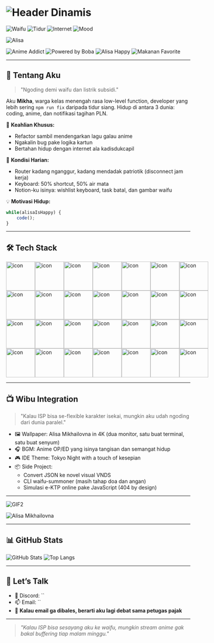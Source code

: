 # ![Header Dinamis](https://readme-typing-svg.demolab.com?font=Fira+Code&size=20&pause=1000&color=FFFFFF&width=800&height=50&lines=MIKHAILOVNA+%E2%80%93+POWERED+BY+WAIFU+%26+WIFI+LEMAH;MIKHAILOVNA+%E2%80%93+NGODING+SANTAI+BARENG+ALISA;MIKHAILOVNA+%E2%80%93+WIFI+LEMAH+TAPI+SEMANGAT+KUAT&vCenter=true)

![Waifu](https://img.shields.io/badge/Waifu-Alisa_Mikhailovna-pink) 
![Tidur](https://img.shields.io/badge/Tidur-Optional-yellow) 
![Internet](https://img.shields.io/badge/go.id-Still_404-red) 
![Mood](https://img.shields.io/badge/Mood-Coding_with_Tears-blueviolet)  

![Alisa](https://media0.giphy.com/media/v1.Y2lkPTc5MGI3NjExaHZyN2R2ZWY4cWlkdjNxZzY4YW42dXQ3N2RxdHlqcXcwMzdybGZ1MSZlcD12MV9pbnRlcm5hbF9naWZfYnlfaWQmY3Q9Zw/f1RvrZQir0DXmiRO0L/giphy.gif)

![Anime Addict](https://img.shields.io/badge/Anime-Addict-purple) 
![Powered by Boba](https://img.shields.io/badge/Powered_by-Alisa-brown) 
![Alisa Happy](https://img.shields.io/badge/Alisa-Happy-lightpink) 
![Makanan Favorite](https://img.shields.io/badge/Makanan_Favorite-Indomie_Goreng-chocolate)

---

## 🫠 Tentang Aku

> "Ngoding demi waifu dan listrik subsidi."

Aku **Mikha**, warga kelas menengah rasa low-level function, developer yang lebih sering `npm run fix` daripada tidur siang. Hidup di antara 3 dunia: coding, anime, dan notifikasi tagihan PLN.

🧠 **Keahlian Khusus:**
- Refactor sambil mendengarkan lagu galau anime
- Ngakalin bug pake logika kartun
- Bertahan hidup dengan internet ala kadisdukcapil

📡 **Kondisi Harian:**
- Router kadang nganggur, kadang mendadak patriotik (disconnect jam kerja)
- Keyboard: 50% shortcut, 50% air mata
- Notion-ku isinya: wishlist keyboard, task batal, dan gambar waifu

💡 **Motivasi Hidup:**

```js  
while(alisaIsHappy) {  
    code();  
}  
```

---

## 🛠️ Tech Stack

<div style="display: flex; align-items: flex-start;"><img src="https://techstack-generator.vercel.app/js-icon.svg" alt="icon" width="79" height="79" /><img src="https://techstack-generator.vercel.app/ts-icon.svg" alt="icon" width="79" height="79" /><img src="https://techstack-generator.vercel.app/rescript-icon.svg" alt="icon" width="79" height="79" /><img src="https://techstack-generator.vercel.app/cpp-icon.svg" alt="icon" width="79" height="79" /><img src="https://techstack-generator.vercel.app/csharp-icon.svg" alt="icon" width="79" height="79" /><img src="https://techstack-generator.vercel.app/swift-icon.svg" alt="icon" width="79" height="79" /><img src="https://techstack-generator.vercel.app/react-icon.svg" alt="icon" width="79" height="79" /></div><div style="display: flex; align-items: flex-start;"><img src="https://techstack-generator.vercel.app/redux-icon.svg" alt="icon" width="79" height="79" /><img src="https://techstack-generator.vercel.app/gatsby-icon.svg" alt="icon" width="79" height="79" /><img src="https://techstack-generator.vercel.app/sass-icon.svg" alt="icon" width="79" height="79" /><img src="https://techstack-generator.vercel.app/storybook-icon.svg" alt="icon" width="79" height="79" /><img src="https://techstack-generator.vercel.app/webpack-icon.svg" alt="icon" width="79" height="79" /><img src="https://techstack-generator.vercel.app/eslint-icon.svg" alt="icon" width="79" height="79" /><img src="https://techstack-generator.vercel.app/prettier-icon.svg" alt="icon" width="79" height="79" /></div><div style="display: flex; align-items: flex-start;"><img src="https://techstack-generator.vercel.app/jest-icon.svg" alt="icon" width="79" height="79" /><img src="https://techstack-generator.vercel.app/testinglibrary-icon.svg" alt="icon" width="79" height="79" /><img src="https://techstack-generator.vercel.app/python-icon.svg" alt="icon" width="79" height="79" /><img src="https://techstack-generator.vercel.app/django-icon.svg" alt="icon" width="79" height="79" /><img src="https://techstack-generator.vercel.app/graphql-icon.svg" alt="icon" width="79" height="79" /><img src="https://techstack-generator.vercel.app/restapi-icon.svg" alt="icon" width="79" height="79" /><img src="https://techstack-generator.vercel.app/github-icon.svg" alt="icon" width="79" height="79" /></div><div style="display: flex; align-items: flex-start;"><img src="https://techstack-generator.vercel.app/docker-icon.svg" alt="icon" width="79" height="79" /><img src="https://techstack-generator.vercel.app/kubernetes-icon.svg" alt="icon" width="79" height="79" /><img src="https://techstack-generator.vercel.app/aws-icon.svg" alt="icon" width="79" height="79" /><img src="https://techstack-generator.vercel.app/nginx-icon.svg" alt="icon" width="79" height="79" /><img src="https://techstack-generator.vercel.app/mysql-icon.svg" alt="icon" width="79" height="79" /><img src="https://techstack-generator.vercel.app/raspberrypi-icon.svg" alt="icon" width="79" height="79" /><img src="https://techstack-generator.vercel.app/java-icon.svg" alt="icon" width="79" height="79" /></div>

---

## 📺 Wibu Integration

> "Kalau ISP bisa se-flexible karakter isekai, mungkin aku udah ngoding dari dunia paralel."

- 🖼 Wallpaper: Alisa Mikhailovna in 4K (dua monitor, satu buat terminal, satu buat senyum)
- 🎧 BGM: Anime OP/ED yang isinya tangisan dan semangat hidup
- 🎮 IDE Theme: Tokyo Night with a touch of kesepian
- 📦 Side Project:
  - Convert JSON ke novel visual VNDS
  - CLI waifu-summoner (masih tahap doa dan angan)
  - Simulasi e-KTP online pake JavaScript (404 by design)

---

![GIF2](https://tenor.com/view/alisa-kujou-roshidere-anime-food-meal-gif-1240672885476414624.gif)

![Alisa Mikhailovna](https://tenor.com/iCiZlyIblmG.gif)

---

## 📊 GitHub Stats

![GitHub Stats](https://github-readme-stats.vercel.app/api?username=iunoo&show_icons=true&theme=tokyonight)
![Top Langs](https://github-readme-stats.vercel.app/api/top-langs/?username=iunoo&layout=compact&theme=tokyonight)

---

## 💬 Let’s Talk

- 🧠 Discord: ``
- 📫 Email: ``
- 🚪 **Kalau email ga dibales, berarti aku lagi debat sama petugas pajak**

---

> *"Kalau ISP bisa sesayang aku ke waifu, mungkin stream anime gak bakal buffering tiap malam minggu."*
